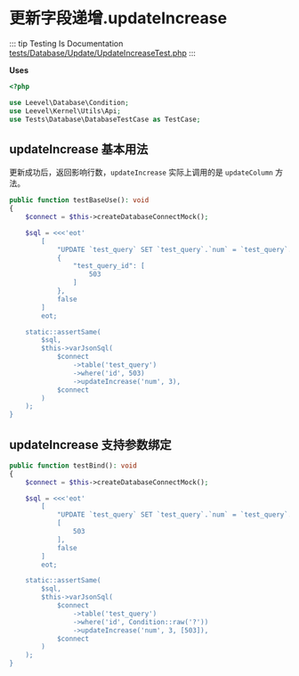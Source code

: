 # 更新字段递增.updateIncrease

::: tip Testing Is Documentation
[tests/Database/Update/UpdateIncreaseTest.php](https://github.com/hunzhiwange/framework/blob/master/tests/Database/Update/UpdateIncreaseTest.php)
:::

**Uses**

``` php
<?php

use Leevel\Database\Condition;
use Leevel\Kernel\Utils\Api;
use Tests\Database\DatabaseTestCase as TestCase;
```

## updateIncrease 基本用法

更新成功后，返回影响行数，`updateIncrease` 实际上调用的是 `updateColumn` 方法。

``` php
public function testBaseUse(): void
{
    $connect = $this->createDatabaseConnectMock();

    $sql = <<<'eot'
        [
            "UPDATE `test_query` SET `test_query`.`num` = `test_query`.`num`+3 WHERE `test_query`.`id` = :test_query_id",
            {
                "test_query_id": [
                    503
                ]
            },
            false
        ]
        eot;

    static::assertSame(
        $sql,
        $this->varJsonSql(
            $connect
                ->table('test_query')
                ->where('id', 503)
                ->updateIncrease('num', 3),
            $connect
        )
    );
}
```

## updateIncrease 支持参数绑定

``` php
public function testBind(): void
{
    $connect = $this->createDatabaseConnectMock();

    $sql = <<<'eot'
        [
            "UPDATE `test_query` SET `test_query`.`num` = `test_query`.`num`+3 WHERE `test_query`.`id` = ?",
            [
                503
            ],
            false
        ]
        eot;

    static::assertSame(
        $sql,
        $this->varJsonSql(
            $connect
                ->table('test_query')
                ->where('id', Condition::raw('?'))
                ->updateIncrease('num', 3, [503]),
            $connect
        )
    );
}
```